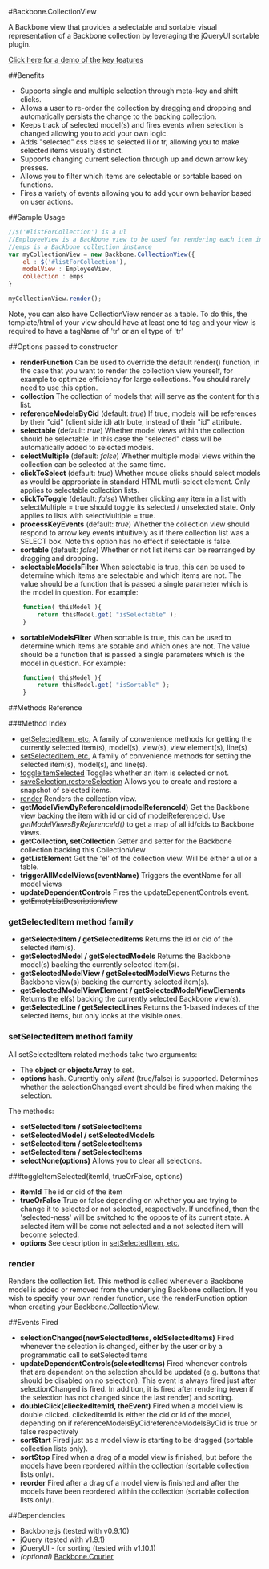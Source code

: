 #Backbone.CollectionView

A Backbone view that provides a selectable and sortable visual representation of a Backbone collection by leveraging the jQueryUI sortable plugin.

[Click here for a demo of the key features](http://go-oleg.github.com/backbone-collection-view/)

##Benefits

* Supports single and multiple selection through meta-key and shift clicks.
* Allows a user to re-order the collection by dragging and dropping and automatically persists the change to the backing collection.
* Keeps track of selected model(s) and fires events when selection is changed allowing you to add your own logic.
* Adds "selected" css class to selected li or tr, allowing you to make selected items visually distinct.
* Supports changing current selection through up and down arrow key presses.
* Allows you to filter which items are selectable or sortable based on functions.
* Fires a variety of events allowing you to add your own behavior based on user actions.

##Sample Usage
```javascript
//$('#listForCollection') is a ul
//EmployeeView is a Backbone view to be used for rendering each item in the collection
//emps is a Backbone collection instance
var myCollectionView = new Backbone.CollectionView({
	el : $('#listForCollection'),
	modelView : EmployeeView,
	collection : emps
}

myCollectionView.render();
```

Note, you can also have CollectionView render as a table.  To do this, the template/html of your view should have at least one td tag and your view is required to have a tagName of 'tr' or an el type of 'tr'

##Options passed to constructor
* __renderFunction__ Can be used to override the default render() function, in the case that you want to render the collection view yourself, for example to optimize efficiency for large collections. You should rarely need to use this option.
* __collection__ The collection of models that will serve as the content for this list.
* __referenceModelsByCid__ (default: _true_) If true, models will be references by their "cid" (client side id) attribute, instead of their "id" attribute.
* __selectable__ (default: _true_) Whether model views within the collection should be selectable. In this case the "selected" class will be automatically added to selected models.
* __selectMultiple__ (default: _false_) Whether multiple model views within the collection can be selected at the same time.
* __clickToSelect__ (default: _true_) Whether mouse clicks should select models as would be appropriate in standard HTML mutli-select element. Only applies to selectable collection lists.
* __clickToToggle__ (default: _false_) Whether clicking any item in a list with selectMultiple = true should toggle its selected / unselected state.  Only applies to lists with selectMultiple = true.
* __processKeyEvents__ (default: _true_) Whether the collection view should respond to arrow key events intuitively as if there collection list was a SELECT box.  Note this option has no effect if selectable is false.
* __sortable__ (default: _false_) Whether or not list items can be rearranged by dragging and dropping.
* __selectableModelsFilter__ When selectable is true, this can be used to determine which items are selectable and which items are not. The value should be a function that is passed a single parameter which is the model in question. For example:
```javascript
	function( thisModel ){
		return thisModel.get( "isSelectable" );
	}
```

* __sortableModelsFilter__ When sortable is true, this can be used to determine which items are sotable and which ones are not.  The value should be a function that is passed a single parameters which is the model in question.  For example:
```javascript
	function( thisModel ){
		return thisModel.get( "isSortable" );
	}
```

##Methods Reference

###Method Index

* [getSelectedItem, etc.](#getSelectedItem) A family of convenience methods for getting the currently selected item(s), model(s), view(s), view element(s), line(s)
* [setSelectedItem, etc.](#setSelectedItem) A family of convenience methods for setting the selected item(s), model(s), and line(s).
* [toggleItemSelected](#toggleItemSelected) Toggles whether an item is selected or not.
* [saveSelection,restoreSelection](#selection) Allows you to create and restore a snapshot of selected items.
* [render](#render) Renders the collection view.
* __getModelViewByReferenceId(modelReferenceId)__ Get the Backbone view backing the item with id or cid of modelReferenceId.  Use _getModelViewsByReferenceId()_ to get a map of all id/cids to Backbone views.
* __getCollection, setCollection__ Getter and setter for the Backbone collection backing this CollectionView
* __getListElement__ Get the 'el' of the collection view.  Will be either a ul or a table.
* __triggerAllModelViews(eventName)__ Triggers the eventName for all model views
* __updateDependentControls__ Fires the updateDepenentControls event.
* ~~getEmptyListDescriptionView~~


### <a name="getSelectedItem"></a>getSelectedItem method family

* __getSelectedItem / getSelectedItems__ Returns the id or cid of the selected item(s).
* __getSelectedModel / getSelectedModels__ Returns the Backbone model(s) backing the currently selected item(s).
* __getSelectedModelView / getSelectedModelViews__ Returns the Backbone view(s) backing the currently selected item(s).
* __getSelectedModelViewElement / getSelectedModelViewElements__ Returns the el(s) backing the currently selected Backbone view(s).
* __getSelectedLine / getSelectedLines__ Returns the 1-based indexes of the selected items, but only looks at the visible ones.

### <a name="setSelectedItem"></a>setSelectedItem method family

All setSelectedItem related methods take two arguments:
* The __object__ or __objectsArray__ to set.
* __options__ hash.  Currently only _silent_ (true/false) is supported.  Determines whether the selectionChanged event should be fired when making the selection.

The methods:

* __setSelectedItem / setSelectedItems__
* __setSelectedModel / setSelectedModels__
* __setSelectedItem / setSelectedItems__
* __setSelectedItem / setSelectedItems__
* __selectNone(options)__ Allows you to clear all selections.

###<a name="toggleItemSelected"></a>toggleItemSelected(itemId, trueOrFalse, options)

* __itemId__ The id or cid of the item
* __trueOrFalse__ True or false depending on whether you are trying to change it to selected or not selected, respectively.  If undefined, then the 'selected-ness' will be switched to the opposite of its current state.  A selected item will be come not selected and a not selected item will become selected.
* __options__ See description in [setSelectedItem, etc.](#setSelectedItem)

### <a name="render"></a>render

Renders the collection list.  This method is called whenever a Backbone model is added or removed from the underlying Backbone collection.  If you wish to specify your own render function, use the renderFunction option when creating your Backbone.CollectionView.

##Events Fired
* __selectionChanged(newSelectedItems, oldSelectedItems)__ Fired whenever the selection is changed, either by the user or by a programmatic call to setSelectedItems
* __updateDependentControls(selectedItems)__ Fired whenever controls that are dependent on the selection should be updated (e.g. buttons that should be disabled on no selection). This event is always fired just after selectionChanged is fired. In addition, it is fired after rendering (even if the selection has not changed since the last render) and sorting.
* __doubleClick(clieckedItemId, theEvent)__ Fired when a model view is double clicked. clickedItemId is either the cid or id of the model, depending on if referenceModelsByCidreferenceModelsByCid is true or false respectively
* __sortStart__ Fired just as a model view is starting to be dragged (sortable collection lists only).
* __sortStop__ Fired when a drag of a model view is finished, but before the models have been reordered within the collection (sortable collection lists only).
* __reorder__ Fired after a drag of a model view is finished and after the models have been reordered within the collection (sortable collection lists only).

##Dependencies
* Backbone.js (tested with v0.9.10)
* jQuery (tested with v1.9.1)
* jQueryUI - for sorting (tested with v1.10.1)
* _(optional)_ [Backbone.Courier](https://github.com/rotundasoftware/backbone.courier)
